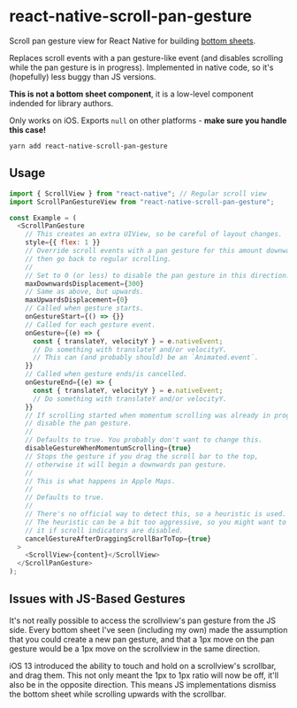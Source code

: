 # react-native-scroll-pan-gesture

Scroll pan gesture view for React Native for building [bottom sheets](https://stackoverflow.com/questions/37967555/how-can-i-mimic-the-bottom-sheet-from-the-maps-app).

Replaces scroll events with a pan gesture-like event (and disables scrolling while the pan gesture is in progress). Implemented in native code, so it's (hopefully) less buggy than JS versions.

**This is not a bottom sheet component**, it is a low-level component indended for library authors.

Only works on iOS. Exports `null` on other platforms - **make sure you handle this case!**

```
yarn add react-native-scroll-pan-gesture
```

## Usage

```javascript
import { ScrollView } from "react-native"; // Regular scroll view
import ScrollPanGestureView from "react-native-scroll-pan-gesture";

const Example = (
  <ScrollPanGesture
    // This creates an extra UIView, so be careful of layout changes.
    style={{ flex: 1 }}
    // Override scroll events with a pan gesture for this amount downwards,
    // then go back to regular scrolling.
    //
    // Set to 0 (or less) to disable the pan gesture in this direction.
    maxDownwardsDisplacement={300}
    // Same as above, but upwards.
    maxUpwardsDisplacement={0}
    // Called when gesture starts.
    onGestureStart={() => {}}
    // Called for each gesture event.
    onGesture={(e) => {
      const { translateY, velocityY } = e.nativeEvent;
      // Do something with translateY and/or velocityY.
      // This can (and probably should) be an `Animated.event`.
    }}
    // Called when gesture ends/is cancelled.
    onGestureEnd={(e) => {
      const { translateY, velocityY } = e.nativeEvent;
      // Do something with translateY and/or velocityY.
    }}
    // If scrolling started when momentum scrolling was already in progress,
    // disable the pan gesture.
    //
    // Defaults to true. You probably don't want to change this.
    disableGestureWhenMomentumScrolling={true}
    // Stops the gesture if you drag the scroll bar to the top,
    // otherwise it will begin a downwards pan gesture.
    //
    // This is what happens in Apple Maps.
    //
    // Defaults to true.
    //
    // There's no official way to detect this, so a heuristic is used.
    // The heuristic can be a bit too aggressive, so you might want to disable
    // it if scroll indicators are disabled.
    cancelGestureAfterDraggingScrollBarToTop={true}
  >
    <ScrollView>{content}</ScrollView>
  </ScrollPanGesture>
);
```

## Issues with JS-Based Gestures

It's not really possible to access the scrollview's pan gesture from the JS side. Every bottom sheet I've seen (including my own) made the assumption that you could create a new pan gesture, and that a 1px move on the pan gesture would be a 1px move on the scrollview in the same direction.

iOS 13 introduced the ability to touch and hold on a scrollview's scrollbar, and drag them. This not only meant the 1px to 1px ratio will now be off, it'll also be in the opposite direction. This means JS implementations dismiss the bottom sheet while scrolling upwards with the scrollbar.
